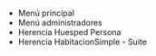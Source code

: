 + Menú principal
+ Menú administradores
+ Herencia Huesped Persona
+ Herencia HabitacionSimple - Suite 
